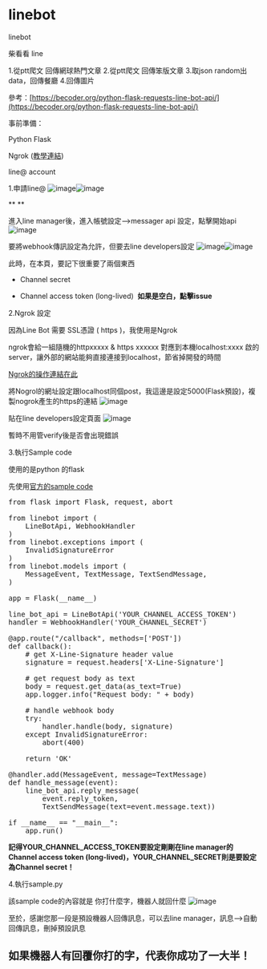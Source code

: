 # linebot
linebot

柴看看 line

1.從ptt爬文 回傳網球熱門文章
2.從ptt爬文 回傳笨版文章
3.取json random出data，回傳餐廳
4.回傳圖片


參考：[https://becoder.org/python-flask-requests-line-bot-api/](https://becoder.org/python-flask-requests-line-bot-api/)

事前準備：

Python Flask

Ngrok ([教學連結](https://onmyvie.tumblr.com/post/170107008915/ngrok-%E8%AE%93%E6%9C%AC%E6%A9%9F%E4%B9%9F%E5%8F%AF%E4%BB%A5%E9%96%8B%E7%99%BC-webhook-%E5%85%8D%E9%83%A8%E7%BD%B2%E7%92%B0%E5%A2%83%E7%9A%84%E7%A5%9E%E5%99%A8))

line@ account

1.申請line@
![image](https://78.media.tumblr.com/79df4a0387f95b14a180f4bbaf642882/tumblr_inline_p33q14EA1e1uiyw8m_540.jpg)![image](https://78.media.tumblr.com/94411550ad70557fb181a158bddbe5a6/tumblr_inline_p33q4av1Cq1uiyw8m_540.jpg)

**
**

進入line manager後，進入帳號設定--&gt;messager api 設定，點擊開始api
![image](https://78.media.tumblr.com/dc55e06b5a5b7fe9e9c226959e96d226/tumblr_inline_p33qmh9NCt1uiyw8m_540.jpg)

要將webhook傳訊設定為允許，但要去line developers設定
![image](https://78.media.tumblr.com/ff59d7f0642ad7f54559b2b2e1478d14/tumblr_inline_p33qm7kmtT1uiyw8m_540.jpg)![image](https://78.media.tumblr.com/a344e1b68a476d511e0618458590c86d/tumblr_inline_p33qqatQvt1uiyw8m_540.jpg)

此時，在本頁，要記下很重要了兩個東西

*   Channel secret

*   Channel access token (long-lived)&nbsp; **如果是空白，點擊issue**

2.Ngrok 設定

因為Line Bot 需要 SSL憑證 ( https )，我使用是Ngrok

ngrok會給一組隨機的httpxxxxx &amp; https xxxxxx 對應到本機localhost:xxxx 啟的server，讓外部的網站能夠直接連接到localhost，節省掉開發的時間

[Ngrok的操作連結在此](https://onmyvie.tumblr.com/post/170107008915/ngrok-%E8%AE%93%E6%9C%AC%E6%A9%9F%E4%B9%9F%E5%8F%AF%E4%BB%A5%E9%96%8B%E7%99%BC-webhook-%E5%85%8D%E9%83%A8%E7%BD%B2%E7%92%B0%E5%A2%83%E7%9A%84%E7%A5%9E%E5%99%A8)

將Nogrol的網址設定跟localhost同個post，我這邊是設定5000(Flask預設)，複製nogrok產生的https的連結
![image](https://78.media.tumblr.com/fafa29f36d3b046feb985ee699128639/tumblr_inline_p33r22HBy41uiyw8m_540.jpg)

貼在line&nbsp;developers設定頁面
![image](https://78.media.tumblr.com/553d44b12aaf5082cf8fd8302f49d5d1/tumblr_inline_p33r49w3Dk1uiyw8m_540.jpg)

暫時不用管verify後是否會出現錯誤

3.執行Sample code

使用的是python 的flask

先使用[官方的sample code](https://github.com/line/line-bot-sdk-python)
<pre>from flask import Flask, request, abort

from linebot import (
 &nbsp; &nbsp;LineBotApi, WebhookHandler
)
from linebot.exceptions import (
 &nbsp; &nbsp;InvalidSignatureError
)
from linebot.models import (
 &nbsp; &nbsp;MessageEvent, TextMessage, TextSendMessage,
)

app = Flask(__name__)

line_bot_api = LineBotApi('YOUR_CHANNEL_ACCESS_TOKEN')
handler = WebhookHandler('YOUR_CHANNEL_SECRET')

@app.route("/callback", methods=['POST'])
def callback():
 &nbsp; &nbsp;# get X-Line-Signature header value
 &nbsp; &nbsp;signature = request.headers['X-Line-Signature']

 &nbsp; &nbsp;# get request body as text
 &nbsp; &nbsp;body = request.get_data(as_text=True)
 &nbsp; &nbsp;app.logger.info("Request body: " + body)

 &nbsp; &nbsp;# handle webhook body
 &nbsp; &nbsp;try:
 &nbsp; &nbsp; &nbsp; &nbsp;handler.handle(body, signature)
 &nbsp; &nbsp;except InvalidSignatureError:
 &nbsp; &nbsp; &nbsp; &nbsp;abort(400)

 &nbsp; &nbsp;return 'OK'

@handler.add(MessageEvent, message=TextMessage)
def handle_message(event):
 &nbsp; &nbsp;line_bot_api.reply_message(
 &nbsp; &nbsp; &nbsp; &nbsp;event.reply_token,
 &nbsp; &nbsp; &nbsp; &nbsp;TextSendMessage(text=event.message.text))

if __name__ == "__main__":
 &nbsp; &nbsp;app.run()</pre>

**記得YOUR_CHANNEL_ACCESS_TOKEN要設定剛剛在line manager的Channel access token (long-lived)，YOUR_CHANNEL_SECRET則是要設定為Channel secret！**

4.執行sample.py

該sample code的內容就是 你打什麼字，機器人就回什麼
![image](https://78.media.tumblr.com/31c8a79630357c6c5ba3cd75a3bef5f9/tumblr_inline_p33ri2IURf1uiyw8m_540.png)

至於，感謝您那一段是預設機器人回傳訊息，可以去line manager，訊息--&gt;自動回傳訊息，刪掉預設訊息

## **如果機器人有回覆你打的字，代表你成功了一大半！**
